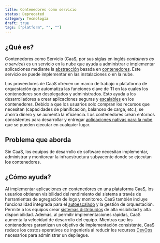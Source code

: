 ```yaml
---
title: Contenedores como servicio
status: Deprecated
category: Tecnología
draft: true
tags: ["platform", "", ""]
---
```


## ¿Qué es? 

Contenedores como Servicio (CaaS, por sus siglas en inglés _containers as a service_) es un servicio en la nube que ayuda a administrar e implementar aplicaciones
mediante la [abstracción](/es/abstraction/) basada en [contenedores](/container/). 
Este servicio se puede implementar en las instalaciones o en la nube. 

Los proveedores de CaaS ofrecen un marco de trabajo o plataforma de orquestación que
automatiza las funciones clave de TI en las cuales los contenedores son desplegados y administrados.
Esto ayuda a los desarrolladores a crear aplicaciones seguras y [escalables](/es/scalability/) en los contenedores.
Debido a que los usuarios solo compran los recursos que necesitan (capacidades de planificación, balanceo de carga, etc.),
se ahorra dinero y se aumenta la eficiencia.
Los contenedores crean entornos consistentes para desarrollar y
entregar [aplicaciones nativas para la nube](/es/cloud-native-apps/) que se pueden ejecutar en cualquier lugar.

## Problema que aborda

Sin CaaS, los equipos de desarrollo de software necesitan implementar, administrar y monitorear 
la infraestructura subyacente donde se ejecutan los contenedores. 

## ¿Cómo ayuda?

Al implementar aplicaciones en contenedores en una plataforma CaaS,
los usuarios obtienen visibilidad del rendimiento del sistema a través de herramientas de agregación de logs y monitoreo.
CaaS también incluye funcionalidad integrada para el [autoescalado](/es/auto-scaling/) y la gestión de orquestación.
Permite a los equipos crear [sistemas distribuidos](/es/distributed-systems/) de alta visibilidad y alta disponibilidad.
Además, al permitir implementaciones rápidas, CaaS aumenta la velocidad de desarrollo del equipo.
Mientras que los contenedores garantizan un objetivo de implementación consistente,
CaaS reduce los costos operativos de ingeniería
al reducir los recursos [DevOps](/es/devops/) necesarios para administrar un depliegue.
